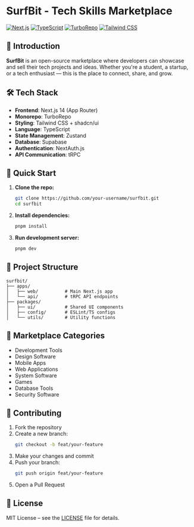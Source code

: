 # SurfBit - Tech Skills Marketplace

[![Next.js](https://img.shields.io/badge/Next.js-000000?style=for-the-badge&logo=nextdotjs&logoColor=white)](https://nextjs.org/)
[![TypeScript](https://img.shields.io/badge/TypeScript-3178C6?style=for-the-badge&logo=typescript&logoColor=white)](https://www.typescriptlang.org/)
[![TurboRepo](https://img.shields.io/badge/TurboRepo-EF4444?style=for-the-badge&logo=turborepo&logoColor=white)](https://turbo.build/repo)
[![Tailwind CSS](https://img.shields.io/badge/Tailwind_CSS-06B6D4?style=for-the-badge&logo=tailwind-css&logoColor=white)](https://tailwindcss.com/)

## 🌊 Introduction

**SurfBit** is an open-source marketplace where developers can showcase and sell their tech projects and ideas. Whether you're a student, a startup, or a tech enthusiast — this is the place to connect, share, and grow.

## 🛠️ Tech Stack

- **Frontend**: Next.js 14 (App Router)
- **Monorepo**: TurboRepo
- **Styling**: Tailwind CSS + shadcn/ui
- **Language**: TypeScript
- **State Management**: Zustand
- **Database**: Supabase
- **Authentication**: NextAuth.js
- **API Communication**: tRPC

## 🚀 Quick Start

1. **Clone the repo:**
   ```bash
   git clone https://github.com/your-username/surfbit.git
   cd surfbit
   ```

2. **Install dependencies:**
   ```bash
   pnpm install
   ```

3. **Run development server:**
   ```bash
   pnpm dev
   ```

## 📂 Project Structure

```
surfbit/
├── apps/
│   ├── web/          # Main Next.js app
│   └── api/          # tRPC API endpoints
├── packages/
│   ├── ui/           # Shared UI components
│   ├── config/       # ESLint/TS configs
│   └── utils/        # Utility functions
```

## 🛒 Marketplace Categories

- Development Tools  
- Design Software  
- Mobile Apps  
- Web Applications  
- System Software  
- Games  
- Database Tools  
- Security Software  

## 🤝 Contributing

1. Fork the repository  
2. Create a new branch:  
   ```bash
   git checkout -b feat/your-feature
   ```
3. Make your changes and commit  
4. Push your branch:  
   ```bash
   git push origin feat/your-feature
   ```
5. Open a Pull Request

## 📜 License

MIT License – see the [LICENSE](LICENSE) file for details.

